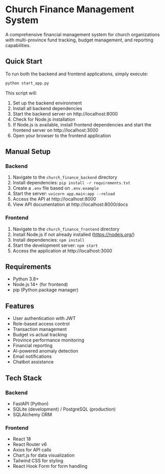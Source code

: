 # Church Finance Management System

A comprehensive financial management system for church organizations with multi-province fund tracking, budget management, and reporting capabilities.

## Quick Start

To run both the backend and frontend applications, simply execute:

```bash
python start_app.py
```

This script will:
1. Set up the backend environment
2. Install all backend dependencies
3. Start the backend server on http://localhost:8000
4. Check for Node.js installation
5. If Node.js is available, install frontend dependencies and start the frontend server on http://localhost:3000
6. Open your browser to the frontend application

## Manual Setup

### Backend

1. Navigate to the `church_finance_backend` directory
2. Install dependencies: `pip install -r requirements.txt`
3. Create a `.env` file based on `.env.example`
4. Start the server: `uvicorn app.main:app --reload`
5. Access the API at http://localhost:8000
6. View API documentation at http://localhost:8000/docs

### Frontend

1. Navigate to the `church_finance_frontend` directory
2. Install Node.js if not already installed (https://nodejs.org/)
3. Install dependencies: `npm install`
4. Start the development server: `npm start`
5. Access the application at http://localhost:3000

## Requirements

- Python 3.8+
- Node.js 14+ (for frontend)
- pip (Python package manager)

## Features

- User authentication with JWT
- Role-based access control
- Transaction management
- Budget vs actual tracking
- Province performance monitoring
- Financial reporting
- AI-powered anomaly detection
- Email notifications
- Chatbot assistance

## Tech Stack

### Backend
- FastAPI (Python)
- SQLite (development) / PostgreSQL (production)
- SQLAlchemy ORM

### Frontend
- React 18
- React Router v6
- Axios for API calls
- Chart.js for data visualization
- Tailwind CSS for styling
- React Hook Form for form handling